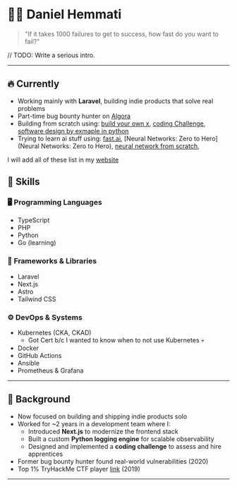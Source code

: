 # 👨‍💻 Daniel Hemmati

> "If it takes 1000 failures to get to success, how fast do you want to fail?"

// TODO: Write a serious intro.


---

## 🔥 Currently

- Working mainly with **Laravel**, building indie products that solve real problems
- Part-time bug bounty hunter on [Algora](https://algora.io/)
- Building from scratch using: [build your own x](https://github.com/codecrafters-io/build-your-own-x), [coding Challenge](https://codingchallenges.fyi/), [software design by exmaple in python](https://third-bit.com/sdxpy/intro/)
- Trying to learn ai stuff using: [fast.ai](https://course.fast.ai/), [Neural Networks: Zero to Hero](Neural Networks: Zero to Hero), [neural network from scratch](https://nnfs.io/),

I will add all of these list in my [website](https://danielhemmati.com)


## 🧠 Skills

### 🖥 Programming Languages

- TypeScript
- PHP
- Python
- Go (learning)

### 🧰 Frameworks & Libraries

- Laravel
- Next.js
- Astro
- Tailwind CSS

### ⚙️ DevOps & Systems

- Kubernetes (CKA, CKAD)
  - Got Cert b/c I wanted to know when to not use Kubernetes 💀
- Docker
- GitHub Actions
- Ansible
- Prometheus & Grafana

---

## 💼 Background

- Now focused on building and shipping indie products solo
- Worked for ~2 years in a development team where I:
  - Introduced **Next.js** to modernize the frontend stack
  - Built a custom **Python logging engine** for scalable observability
  - Designed and implemented a **coding challenge** to assess and hire apprentices
- Former bug bounty hunter found real-world vulnerabilities (2020)
- Top 1% TryHackMe CTF player [link](https://tryhackme.com/p/alpha21) (2019)

---

